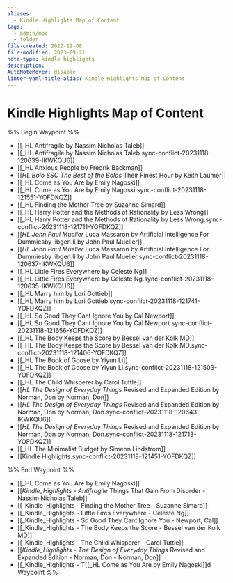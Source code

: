 ```yaml
---
aliases:
  - Kindle Highlights Map of Content
tags:
  - admin/moc
  - folder
file-created: 2022-12-08
file-modified: 2023-09-21
note-type: kindle highlights 
description: 
AutoNoteMover: disable
linter-yaml-title-alias: Kindle Highlights Map of Content
---
```


# Kindle Highlights Map of Content

%% Begin Waypoint %%
- [[_HL Antifragile by Nassim Nicholas Taleb]]
- [[_HL Antifragile by Nassim Nicholas Taleb.sync-conflict-20231118-120639-IKWKQU6]]
- [[_HL Anxious People by Fredrik Backman]]
- [[_HL Bolo SSC The Best of the Bolos_ Their Finest Hour by Keith Laumer]]
- [[_HL Come as You Are by Emily Nagoski]]
- [[_HL Come as You Are by Emily Nagoski.sync-conflict-20231118-121551-YOFDKQZ]]
- [[_HL Finding the Mother Tree by Suzanne Simard]]
- [[_HL Harry Potter and the Methods of Rationality by Less Wrong]]
- [[_HL Harry Potter and the Methods of Rationality by Less Wrong.sync-conflict-20231118-121711-YOFDKQZ]]
- [[_HL John Paul Mueller_ Luca Massaron by Artificial Intelligence For Dummiesby libgen.li by John Paul Mueller]]
- [[_HL John Paul Mueller_ Luca Massaron by Artificial Intelligence For Dummiesby libgen.li by John Paul Mueller.sync-conflict-20231118-120637-IKWKQU6]]
- [[_HL Little Fires Everywhere by Celeste Ng]]
- [[_HL Little Fires Everywhere by Celeste Ng.sync-conflict-20231118-120635-IKWKQU6]]
- [[_HL Marry him by Lori Gottieb]]
- [[_HL Marry him by Lori Gottieb.sync-conflict-20231118-121741-YOFDKQZ]]
- [[_HL So Good They Cant Ignore You by Cal Newport]]
- [[_HL So Good They Cant Ignore You by Cal Newport.sync-conflict-20231118-121656-YOFDKQZ]]
- [[_HL The Body Keeps the Score by Bessel van der Kolk MD]]
- [[_HL The Body Keeps the Score by Bessel van der Kolk MD.sync-conflict-20231118-121406-YOFDKQZ]]
- [[_HL The Book of Goose by Yiyun Li]]
- [[_HL The Book of Goose by Yiyun Li.sync-conflict-20231118-121503-YOFDKQZ]]
- [[_HL The Child Whisperer by Carol Tuttle]]
- [[_HL The Design of Everyday Things_ Revised and Expanded Edition by Norman, Don by Norman, Don]]
- [[_HL The Design of Everyday Things_ Revised and Expanded Edition by Norman, Don by Norman, Don.sync-conflict-20231118-120643-IKWKQU6]]
- [[_HL The Design of Everyday Things_ Revised and Expanded Edition by Norman, Don by Norman, Don.sync-conflict-20231118-121713-YOFDKQZ]]
- [[_HL The Minimalist Budget by Simeon Lindstrom]]
- [[Kindle Highlights.sync-conflict-20231118-121451-YOFDKQZ]]

%% End Waypoint %%
- [[_HL Come as You Are by Emily Nagoski]]
- [[_Kindle_Highlights - Antifragile_ Things That Gain From Disorder - Nassim Nicholas Taleb]]
- [[_Kindle_Highlights - Finding the Mother Tree - Suzanne Simard]]
- [[_Kindle_Highlights - Little Fires Everywhere - Celeste Ng]]
- [[_Kindle_Highlights - So Good They Cant Ignore You - Newport, Cal]]
- [[_Kindle_Highlights - The Body Keeps the Score - Bessel van der Kolk MD]]
- [[_Kindle_Highlights - The Child Whisperer - Carol Tuttle]]
- [[_Kindle_Highlights - The Design of Everyday Things_ Revised and Expanded Edition - Norman, Don - Norman, Don]]
- [[_Kindle_Highlights - T[[_HL Come as You Are by Emily Nagoski]]d Waypoint %%
